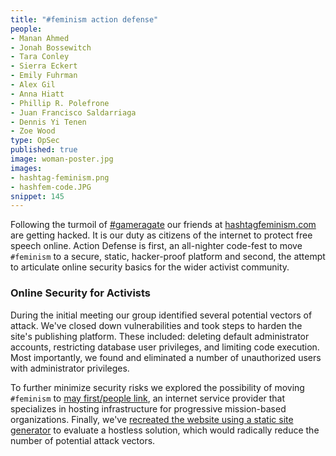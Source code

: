 ```yaml
---
title: "#feminism action defense"
people:
- Manan Ahmed
- Jonah Bossewitch
- Tara Conley
- Sierra Eckert
- Emily Fuhrman
- Alex Gil
- Anna Hiatt
- Phillip R. Polefrone
- Juan Francisco Saldarriaga
- Dennis Yi Tenen
- Zoe Wood
type: OpSec
published: true
image: woman-poster.jpg
images:
- hashtag-feminism.png
- hashfem-code.JPG
snippet: 145
---
```


Following the turmoil of [#gameragate](http://en.wikipedia.org/wiki/Gamergate_controversy) our
friends at [hashtagfeminism.com](http://www.hashtagfeminism.com) are getting hacked. It is our
duty as citizens of the internet to protect free speech online. Action Defense is first, an
all-nighter code-fest to move `#feminism` to a secure, static, hacker-proof platform and
second, the attempt to articulate online security basics for the wider activist community.

### Online Security for Activists

During the initial meeting our group identified several potential vectors of
attack. We've closed down vulnerabilities and took steps to harden the site's
publishing platform. These included: deleting default administrator accounts,
restricting database user privileges, and limiting code execution. Most
importantly, we found and eliminated a number of unauthorized users with
administrator privileges.

To further minimize security risks we explored the possibility of moving
`#feminism` to [may first/people link](https://mayfirst.org), an
internet service provider that specializes in hosting infrastructure for
progressive mission-based organizations. Finally, we've [recreated the website
using a static site generator](http://xpmethod.plaintext.in/action-defense/)
to evaluate a hostless solution, which would radically reduce the number of
potential attack vectors.
